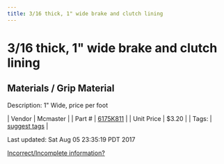 ```yaml
---
title: 3/16 thick, 1" wide brake and clutch lining
---
```


# 3/16 thick, 1" wide brake and clutch lining
## Materials / Grip Material
Description: 	1" Wide, price per foot 

| Vendor | Mcmaster | 
| Part # | [6175K811](https://www.mcmaster.com/#6175K811) | 
| Unit Price | $3.20 | 
| Tags: | [suggest tags](https://docs.google.com/forms/d/e/1FAIpQLSeWyY8v3RgOty-MyWmh9U0iivNYN_molChYyS-0U-o-kOAv_g/viewform) | 

Last updated: Sat Aug 05 23:35:19 PDT 2017

 [Incorrect/Incomplete information?](https://docs.google.com/forms/d/e/1FAIpQLSeWyY8v3RgOty-MyWmh9U0iivNYN_molChYyS-0U-o-kOAv_g/viewform)
